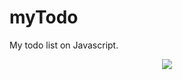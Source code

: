 # myTodo
My todo list on Javascript.
<p align="center"><img src="http://kruhlyk.me/screenshots/screenshot.jpeg"></p>
